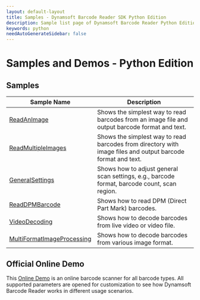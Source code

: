 ```yaml
---
layout: default-layout
title: Samples - Dynamsoft Barcode Reader SDK Python Edition
description: Sample list page of Dynamsoft Barcode Reader Python Edition.
keywords: python
needAutoGenerateSidebar: false
---
```


# Samples and Demos - Python Edition


## Samples

| Sample Name | Description |
| --- | --- |
| <a href="https://github.com/Dynamsoft/barcode-reader-python-samples/blob/master/Samples/read_an_image.py" target="_blank">ReadAnImage</a> | Shows the simplest way to read barcodes from an image file and output barcode format and text. |
| <a href="https://github.com/Dynamsoft/barcode-reader-python-samples/blob/master/Samples/read_multiple_images.py" target="_blank">ReadMultipleImages</a> | Shows the simplest way to read barcodes from directory with image files and output barcode format and text. |
| <a href="https://github.com/Dynamsoft/barcode-reader-python-samples/blob/master/Samples/general_settings.py" target="_blank">GeneralSettings</a> | Shows how to adjust general scan settings, e.g., barcode format, barcode count, scan region. |
| <a href="https://github.com/Dynamsoft/barcode-reader-python-samples/blob/master/Samples/read_dpm_barcode.py" target="_blank">ReadDPMBarcode</a> | Shows how to read DPM (Direct Part Mark) barcodes. |
| <a href="https://github.com/Dynamsoft/barcode-reader-python-samples/blob/master/Samples/video_decoding.py" target="_blank">VideoDecoding</a> | Shows how to decode barcodes from live video or video file. |
| <a href="https://github.com/Dynamsoft/barcode-reader-python-samples/blob/master/Samples/multi_format_image_processing.py" target="_blank">MultiFormatImageProcessing</a> | Shows how to decode barcodes from various image format. |

## Official Online Demo
This <a href="https://demo.dynamsoft.com/barcode-reader/" target="_blank">Online Demo</a> is an online barcode scanner for all barcode types. All supported parameters are opened for customization to see how Dynamsoft Barcode Reader works in different usage scenarios. 
